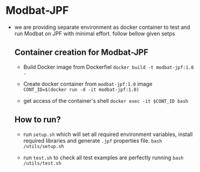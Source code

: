 # Modbat-JPF

- we are providing separate environment as docker container to test and run Modbat on JPF with minimal effort. follow bellow given setps

  ## Container creation for Modbat-JPF

    - Build Docker image from Dockerfiel
      `docker build -t modbat-jpf:1.0 .`

  - Create docker container from `modbat-jpf:1.0` image
      `CONT_ID=$(docker run -d -it modbat-jpf:1.0)`

  - get access of the container's shell
    `docker exec -it $CONT_ID bash`

  ## How to run?

  - run `setup.sh` which will set all required environment variables, install required libraries and generate `.jpf` properties file.
    `bash /utils/setup.sh`

  - run `test.sh` to check all test examples are perfectly running
    `bash /utils/test.sh`